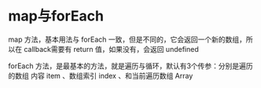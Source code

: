 # map与forEach

map ⽅法，基本⽤法与 forEach ⼀致，但是不同的，它会返回⼀个新的数组，所以在 callback需要有 return 值，如果没有，会返回 undefined

forEach ⽅法，是最基本的⽅法，就是遍历与循环，默认有3个传参：分别是遍历的数组 内容 item 、数组索引 index 、和当前遍历数组 Array